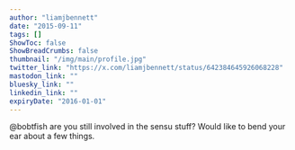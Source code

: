 ```yaml
---
author: "liamjbennett"
date: "2015-09-11"
tags: []
ShowToc: false
ShowBreadCrumbs: false
thumbnail: "/img/main/profile.jpg"
twitter_link: "https://x.com/liamjbennett/status/642384645926068228"
mastodon_link: ""
bluesky_link: ""
linkedin_link: ""
expiryDate: "2016-01-01"
---
```


@bobtfish are you still involved in the sensu stuff? Would like to bend your ear about a few things.

